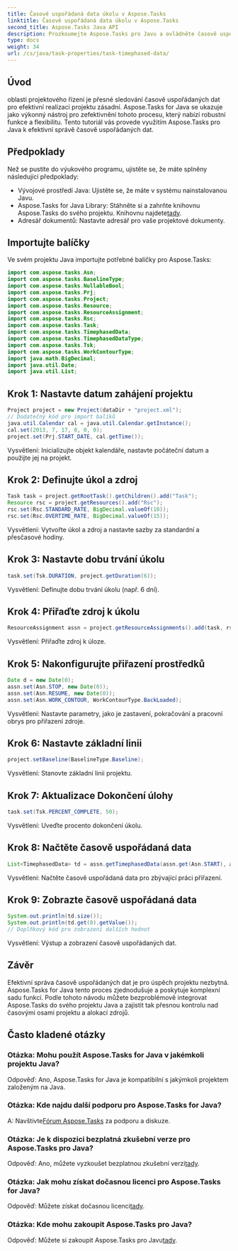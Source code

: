 ```yaml
---
title: Časově uspořádaná data úkolu v Aspose.Tasks
linktitle: Časově uspořádaná data úkolu v Aspose.Tasks
second_title: Aspose.Tasks Java API
description: Prozkoumejte Aspose.Tasks pro Javu a ovládněte časově uspořádanou správu dat úloh. Stáhněte si knihovnu, užijte si bezplatnou zkušební verzi a zefektivněte sledování svých projektů.
type: docs
weight: 34
url: /cs/java/task-properties/task-timephased-data/
---
```

## Úvod
oblasti projektového řízení je přesné sledování časově uspořádaných dat pro efektivní realizaci projektu zásadní. Aspose.Tasks for Java se ukazuje jako výkonný nástroj pro zefektivnění tohoto procesu, který nabízí robustní funkce a flexibilitu. Tento tutoriál vás provede využitím Aspose.Tasks pro Java k efektivní správě časově uspořádaných dat.
## Předpoklady
Než se pustíte do výukového programu, ujistěte se, že máte splněny následující předpoklady:
- Vývojové prostředí Java: Ujistěte se, že máte v systému nainstalovanou Javu.
-  Aspose.Tasks for Java Library: Stáhněte si a zahrňte knihovnu Aspose.Tasks do svého projektu. Knihovnu najdete[tady](https://releases.aspose.com/tasks/java/).
- Adresář dokumentů: Nastavte adresář pro vaše projektové dokumenty.
## Importujte balíčky
Ve svém projektu Java importujte potřebné balíčky pro Aspose.Tasks:
```java
import com.aspose.tasks.Asn;
import com.aspose.tasks.BaselineType;
import com.aspose.tasks.NullableBool;
import com.aspose.tasks.Prj;
import com.aspose.tasks.Project;
import com.aspose.tasks.Resource;
import com.aspose.tasks.ResourceAssignment;
import com.aspose.tasks.Rsc;
import com.aspose.tasks.Task;
import com.aspose.tasks.TimephasedData;
import com.aspose.tasks.TimephasedDataType;
import com.aspose.tasks.Tsk;
import com.aspose.tasks.WorkContourType;
import java.math.BigDecimal;
import java.util.Date;
import java.util.List;
```
## Krok 1: Nastavte datum zahájení projektu
```java
Project project = new Project(dataDir + "project.xml");
// Dodatečný kód pro import balíků
java.util.Calendar cal = java.util.Calendar.getInstance();
cal.set(2013, 7, 17, 8, 0, 0);
project.set(Prj.START_DATE, cal.getTime());
```
Vysvětlení: Inicializujte objekt kalendáře, nastavte počáteční datum a použijte jej na projekt.
## Krok 2: Definujte úkol a zdroj
```java
Task task = project.getRootTask().getChildren().add("Task");
Resource rsc = project.getResources().add("Rsc");
rsc.set(Rsc.STANDARD_RATE, BigDecimal.valueOf(10));
rsc.set(Rsc.OVERTIME_RATE, BigDecimal.valueOf(15));
```
Vysvětlení: Vytvořte úkol a zdroj a nastavte sazby za standardní a přesčasové hodiny.
## Krok 3: Nastavte dobu trvání úkolu
```java
task.set(Tsk.DURATION, project.getDuration(6));
```
Vysvětlení: Definujte dobu trvání úkolu (např. 6 dní).
## Krok 4: Přiřaďte zdroj k úkolu
```java
ResourceAssignment assn = project.getResourceAssignments().add(task, rsc);
```
Vysvětlení: Přiřaďte zdroj k úloze.
## Krok 5: Nakonfigurujte přiřazení prostředků
```java
Date d = new Date(0);
assn.set(Asn.STOP, new Date(0));
assn.set(Asn.RESUME, new Date(0));
assn.set(Asn.WORK_CONTOUR, WorkContourType.BackLoaded);
```
Vysvětlení: Nastavte parametry, jako je zastavení, pokračování a pracovní obrys pro přiřazení zdroje.
## Krok 6: Nastavte základní linii
```java
project.setBaseline(BaselineType.Baseline);
```
Vysvětlení: Stanovte základní linii projektu.
## Krok 7: Aktualizace Dokončení úlohy
```java
task.set(Tsk.PERCENT_COMPLETE, 50);
```
Vysvětlení: Uveďte procento dokončení úkolu.
## Krok 8: Načtěte časově uspořádaná data
```java
List<TimephasedData> td = assn.getTimephasedData(assn.get(Asn.START), assn.get(Asn.FINISH), TimephasedDataType.AssignmentRemainingWork).toList();
```
Vysvětlení: Načtěte časově uspořádaná data pro zbývající práci přiřazení.
## Krok 9: Zobrazte časově uspořádaná data
```java
System.out.println(td.size());
System.out.println(td.get(0).getValue());
// Doplňkový kód pro zobrazení dalších hodnot
```
Vysvětlení: Výstup a zobrazení časově uspořádaných dat.
## Závěr
Efektivní správa časově uspořádaných dat je pro úspěch projektu nezbytná. Aspose.Tasks for Java tento proces zjednodušuje a poskytuje komplexní sadu funkcí. Podle tohoto návodu můžete bezproblémově integrovat Aspose.Tasks do svého projektu Java a zajistit tak přesnou kontrolu nad časovými osami projektu a alokací zdrojů.
## Často kladené otázky
### Otázka: Mohu použít Aspose.Tasks for Java v jakémkoli projektu Java?
Odpověď: Ano, Aspose.Tasks for Java je kompatibilní s jakýmkoli projektem založeným na Java.
### Otázka: Kde najdu další podporu pro Aspose.Tasks for Java?
 A: Navštivte[Fórum Aspose.Tasks](https://forum.aspose.com/c/tasks/15) za podporu a diskuze.
### Otázka: Je k dispozici bezplatná zkušební verze pro Aspose.Tasks pro Java?
 Odpověď: Ano, můžete vyzkoušet bezplatnou zkušební verzi[tady](https://releases.aspose.com/).
### Otázka: Jak mohu získat dočasnou licenci pro Aspose.Tasks for Java?
 Odpověď: Můžete získat dočasnou licenci[tady](https://purchase.aspose.com/temporary-license/).
### Otázka: Kde mohu zakoupit Aspose.Tasks pro Java?
 Odpověď: Můžete si zakoupit Aspose.Tasks pro Javu[tady](https://purchase.aspose.com/buy).